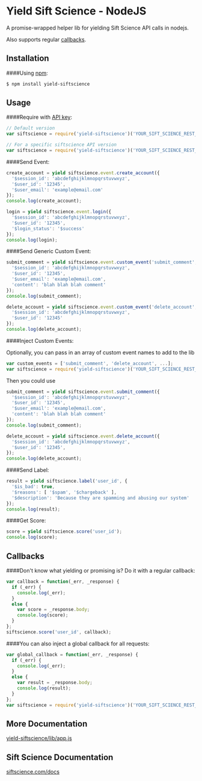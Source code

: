 Yield Sift Science - NodeJS
===

A promise-wrapped helper lib for yielding Sift Science API calls in nodejs.

Also supports regular [callbacks](#callbacks).

## Installation

####Using [npm](https://npmjs.org):
```bash
$ npm install yield-siftscience
```

## Usage

####Require with [API key](https://siftscience.com/console/api-keys):
```js
// Default version
var siftscience = require('yield-siftscience')('YOUR_SIFT_SCIENCE_REST_API_KEY');

// For a specific siftscience API version
var siftscience = require('yield-siftscience')('YOUR_SIFT_SCIENCE_REST_API_KEY', 'v203');
```

####Send Event:
```js
create_account = yield siftscience.event.create_account({
  '$session_id': 'abcdefghijklmnopqrstuvwxyz',
  '$user_id': '12345',
  '$user_email': 'example@email.com'
});
console.log(create_account);

login = yield siftscience.event.login({
  '$session_id': 'abcdefghijklmnopqrstuvwxyz',
  '$user_id': '12345',
  '$login_status': '$success'
});
console.log(login);
```

####Send Generic Custom Event:
```js
submit_comment = yield siftscience.event.custom_event('submit_comment', {
  '$session_id': 'abcdefghijklmnopqrstuvwxyz',
  '$user_id': '12345',
  '$user_email': 'example@email.com',
  'content': 'blah blah blah comment'
});
console.log(submit_comment);

delete_account = yield siftscience.event.custom_event('delete_account', {
  '$session_id': 'abcdefghijklmnopqrstuvwxyz',
  '$user_id': '12345'
});
console.log(delete_account);
```

####Inject Custom Events:

Optionally, you can pass in an array of custom event names to add to the lib

```js
var custom_events = ['submit_comment', 'delete_account', ...];
var siftscience = require('yield-siftscience')('YOUR_SIFT_SCIENCE_REST_API_KEY', null, custom_events);
```

Then you could use

```js
submit_comment = yield siftscience.event.submit_comment({
  '$session_id': 'abcdefghijklmnopqrstuvwxyz',
  '$user_id': '12345',
  '$user_email': 'example@email.com',
  'content': 'blah blah blah comment'
});
console.log(submit_comment);

delete_account = yield siftscience.event.delete_account({
  '$session_id': 'abcdefghijklmnopqrstuvwxyz',
  '$user_id': '12345',
});
console.log(delete_account);
```

####Send Label:
```js
result = yield siftscience.label('user_id', {
  '$is_bad': true,
  '$reasons': [ '$spam', '$chargeback' ],
  '$description': 'Because they are spamming and abusing our system'
});
console.log(result);
```

####Get Score:
```js
score = yield siftscience.score('user_id');
console.log(score);
```

## Callbacks

####Don't know what yielding or promising is? Do it with a regular callback:
```js
var callback = function(_err, _response) {
  if (_err) {
    console.log(_err);
  }
  else {
    var score = _response.body;
    console.log(score);
  }
};
siftscience.score('user_id', callback);
```

####You can also inject a global callback for all requests:
```js
var global_callback = function(_err, _response) {
  if (_err) {
    console.log(_err);
  }
  else {
    var result = _response.body;
    console.log(result);
  }
};
var siftscience = require('yield-siftscience')('YOUR_SIFT_SCIENCE_REST_API_KEY', null, null, global_callback);
```

## More Documentation

[yield-siftscience/lib/app.js](https://github.com/otothea/yield-siftscience/blob/master/lib/app.js)

## Sift Science Documentation

[siftscience.com/docs](https://siftscience.com/docs)
